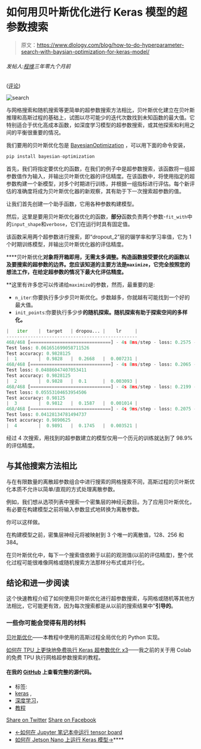 # 如何用贝叶斯优化进行 Keras 模型的超参数搜索

> 原文：<https://www.dlology.com/blog/how-to-do-hyperparameter-search-with-baysian-optimization-for-keras-model/>

###### 发帖人:[程维](/blog/author/Chengwei/)三年零九个月前

([评论](/blog/how-to-do-hyperparameter-search-with-baysian-optimization-for-keras-model/#disqus_thread))

![search](img/35bf368627b320a53af604794bd9e162.png)

与网格搜索和随机搜索等更简单的超参数搜索方法相比，贝叶斯优化建立在贝叶斯推理和高斯过程的基础上，试图以尽可能少的迭代次数找到未知函数的最大值。它特别适合于优化高成本函数，如深度学习模型的超参数搜索，或其他探索和利用之间的平衡很重要的情况。

我们要用的贝叶斯优化包是 [BayesianOptimization](https://github.com/fmfn/BayesianOptimization) ，可以用下面的命令安装，

```py
pip install bayesian-optimization
```

首先，我们将指定要优化的函数，在我们的例子中是超参数搜索，该函数将一组超参数值作为输入，并输出贝叶斯优化器的评估精度。在该函数中，将使用指定的超参数构建一个新模型，对多个时期进行训练，并根据一组指标进行评估。每个新评估的准确度将成为贝叶斯优化器的新观察，其有助于下一次搜索超参数的值。

让我们首先创建一个助手函数，它用各种参数构建模型。

然后，这里是要用贝叶斯优化器优化的函数，**部分**函数负责两个参数-`fit_with`中的`input_shape`和`verbose`，它们在运行时具有固定值。

该函数采用两个超参数进行搜索，即“dropout_2”层的辍学率和学习率值，它为 1 个时期训练模型，并输出贝叶斯优化器的评估精度。

****贝叶斯优化**对象将开箱即用，无需太多调整。构造函数接受要优化的函数以及要搜索的超参数的边界。您应该知道的主要方法是`maximize`，它完全按照您的想法工作，在给定超参数的情况下最大化评估精度。**

 **这里有许多您可以传递给`maximize`的参数，然而，最重要的是:

*   `n_iter`:你要执行多少步贝叶斯优化。步数越多，你就越有可能找到一个好的最大值。
*   `init_points`:你要执行多少步**的随机探索。随机探索有助于探索空间的多样化。**

```py
|   iter    |  target   | dropou... |    lr     |
-------------------------------------------------
468/468 [==============================] - 4s 8ms/step - loss: 0.2575 - acc: 0.9246
Test loss: 0.061651699058711526
Test accuracy: 0.9828125
|  1        |  0.9828   |  0.2668   |  0.007231 |
468/468 [==============================] - 4s 8ms/step - loss: 0.2065 - acc: 0.9363
Test loss: 0.04886047407053411
Test accuracy: 0.9828125
|  2        |  0.9828   |  0.1      |  0.003093 |
468/468 [==============================] - 4s 8ms/step - loss: 0.2199 - acc: 0.9336
Test loss: 0.05553104653954506
Test accuracy: 0.98125
|  3        |  0.9812   |  0.1587   |  0.001014 |
468/468 [==============================] - 4s 9ms/step - loss: 0.2075 - acc: 0.9390
Test loss: 0.04128134781494737
Test accuracy: 0.9890625
|  4        |  0.9891   |  0.1745   |  0.003521 |
```

经过 4 次搜索，用找到的超参数建立的模型仅用一个历元的训练就达到了 98.9%的评估精度。

## 与其他搜索方法相比

与在有限数量的离散超参数组合中进行搜索的网格搜索不同，高斯过程的贝叶斯优化本质不允许以简单/直观的方式处理离散参数。

例如，我们想从选项列表中搜索一个密集层的神经元数目。为了应用贝叶斯优化，有必要在构建模型之前将输入参数显式地转换为离散参数。

你可以这样做。

在构建模型之前，密集层神经元将被映射到 3 个唯一的离散值，128、256 和 384。

在贝叶斯优化中，每下一个搜索值依赖于以前的观测值(以前的评估精度)，整个优化过程可能很难像网格或随机搜索方法那样分布式或并行化。

## 结论和进一步阅读

这个快速教程介绍了如何使用贝叶斯优化进行超参数搜索，与网格或随机等其他方法相比，它可能更有效，因为每次搜索都是从以前的搜索结果中"**引导的**。

### 一些你可能会觉得有用的材料

[贝叶斯优化](https://github.com/fmfn/BayesianOptimization)——本教程中使用的高斯过程全局优化的 Python 实现。

[如何在 TPU 上更快地免费执行 Keras 超参数优化 x3](https://www.dlology.com/blog/how-to-perform-keras-hyperparameter-optimization-on-tpu-for-free/)——我之前的关于用 Colab 的免费 TPU 执行网格超参数搜索的教程。

#### 在我的 [GitHub](https://github.com/Tony607/Keras_BayesianOptimization) 上查看完整的源代码。

*   标签:
*   [keras](/blog/tag/keras/) ,
*   [深度学习](/blog/tag/deep-learning/)，
*   [教程](/blog/tag/tutorial/)

[Share on Twitter](https://twitter.com/intent/tweet?url=https%3A//www.dlology.com/blog/how-to-do-hyperparameter-search-with-baysian-optimization-for-keras-model/&text=How%20to%20do%20Hyper-parameters%20search%20with%20Bayesian%20optimization%20for%20Keras%20model) [Share on Facebook](https://www.facebook.com/sharer/sharer.php?u=https://www.dlology.com/blog/how-to-do-hyperparameter-search-with-baysian-optimization-for-keras-model/)

*   [←如何在 Jupyter 笔记本中运行 tensor board](/blog/how-to-run-tensorboard-in-jupyter-notebook/)
*   [如何在 Jetson Nano 上运行 Keras 模型→](/blog/how-to-run-keras-model-on-jetson-nano/)****